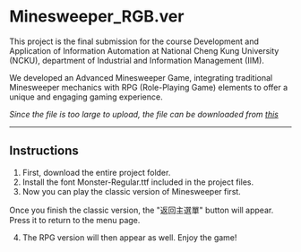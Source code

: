 # Minesweeper_RGB.ver

This project is the final submission for the course Development and Application of Information Automation at National Cheng Kung University (NCKU), department of Industrial and Information Management (IIM).

We developed an Advanced Minesweeper Game, integrating traditional Minesweeper mechanics with RPG (Role-Playing Game) elements to offer a unique and engaging gaming experience.

*Since the file is too large to upload, the file can be downloaded from [this](https://drive.google.com/drive/folders/1yoet9lcGLb_0N1kHp6iDGfngiRz9vyE7?usp=sharing)*

***
## Instructions
1. First, download the entire project folder.
2. Install the font Monster-Regular.ttf included in the project files.
3. Now you can play the classic version of Minesweeper first.

Once you finish the classic version, the "返回主選單" button will appear. Press it to return to the menu page.

4. The RPG version will then appear as well. Enjoy the game!
   
